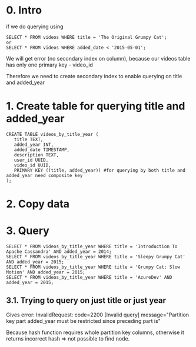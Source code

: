 # 0. Intro
if we do querying using 
```
SELECT * FROM videos WHERE title = 'The Original Grumpy Cat';
or
SELECT * FROM videos WHERE added_date < '2015-05-01';
```
We will get error (no secondary index on column), because our videos table has only one primary key - video_id

Therefore we need to create secondary index to enable querying on title and added_year

# 1. Create table for querying title and added_year
```
CREATE TABLE videos_by_title_year ( 
   title TEXT, 
   added_year INT, 
   added_date TIMESTAMP, 
   description TEXT, 
   user_id UUID, 
   video_id UUID, 
   PRIMARY KEY ((title, added_year)) #for querying by both title and added_year need composite key
);
```
# 2. Copy data


# 3. Query
```
SELECT * FROM videos_by_title_year WHERE title = 'Introduction To Apache Cassandra' AND added_year = 2014;
SELECT * FROM videos_by_title_year WHERE title = 'Sleepy Grumpy Cat' AND added_year = 2015;
SELECT * FROM videos_by_title_year WHERE title = 'Grumpy Cat: Slow Motion' AND added_year = 2015;
SELECT * FROM videos_by_title_year WHERE title = 'AzureDev' AND added_year = 2015;
```
## 3.1. Trying to query on just title or just year
Gives error: InvalidRequest: code=2200 [Invalid query] message="Partition key part added_year must be restricted since preceding part is"

Because hash function requires whole partition key columns, otherwise it returns incorrect hash => not possible to find node.
